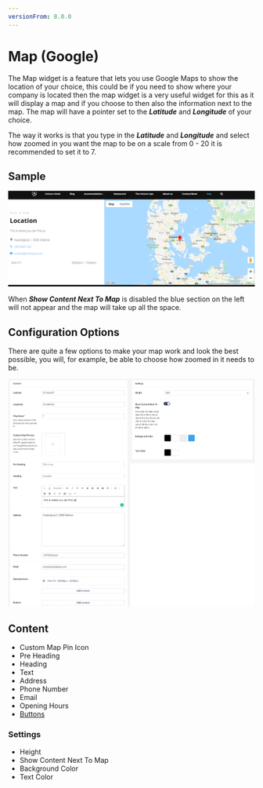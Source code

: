 ```yaml
---
versionFrom: 8.0.0
---
```


# Map (Google)

The Map widget is a feature that lets you use Google Maps to show the location of your choice, this could be if you need to show where your company is located then the map widget is a very useful widget for this as it will display a map and if you choose to then also the information next to the map. The map will have a pointer set to the ***Latitude*** and ***Longitude*** of your choice.

The way it works is that you type in the ***Latitude*** and ***Longitude*** and select how zoomed in you want the map to be on a scale from 0 - 20 it is recommended to set it to 7.

## Sample

![Frontend example of the Map widget with default details added to info fields](images/Map-Front.png)

When ***Show Content Next To Map*** is disabled the blue section on the left will not appear and the map will take up all the space.

## Configuration Options

There are quite a few options to make your map work and look the best possible, you will, for example, be able to choose how zoomed in it needs to be.

![the map backoffice](images/Map-Final.png)

## Content

- Custom Map Pin Icon
- Pre Heading
- Heading
- Text
- Address
- Phone Number
- Email
- Opening Hours
- [Buttons](../../Buttons/index.md)

### Settings

- Height
- Show Content Next To Map
- Background Color
- Text Color
